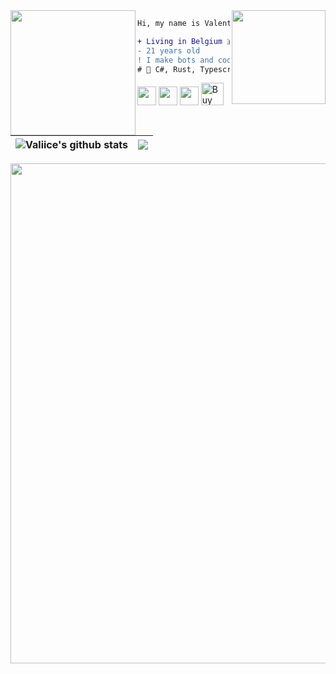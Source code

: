 <img align="right" height="150" src="https://cdn.betterttv.net/emote/5b490e73cf46791f8491f6f4/3x"/>
<img align="left" height="200" src="https://i.imgflip.com/3gnqzq.png"/>

```diff
Hi, my name is Valentin.

+ Living in Belgium 🇧🇪.
- 21 years old
! I make bots and code in C# for a living
# 📖 C#, Rust, Typescript, Python
```

<p>
    <a href="https://twitter.com/Volintonsuck" target="_blank"><img height="30" src="https://cdn-icons-png.flaticon.com/512/733/733579.png"></a>
    <a href="https://www.twitch.tv/valiice" target="_blank"><img height="30" src="https://cdn-icons-png.flaticon.com/512/2111/2111668.png"></a>
    <a href="https://discord.gg/yCE4WJbwC4" target="_blank"><img height="30" src="https://cdn.iconscout.com/icon/free/png-512/discord-3-569463.png"></a>
    <a href='https://ko-fi.com/H2H5HFA6V' target='_blank'><img height='36' style='border:0px;height:36px;' src='https://storage.ko-fi.com/cdn/kofi3.png?v=3' border='0'         alt='Buy Me a Coffee at ko-fi.com' /></a>
</p>


| <img align="center" src="https://github-readme-stats.vercel.app/api?username=valiice&show_icons=true&count_private=true&include_all_commits=true&theme=tokyonight&hide_border=true" alt="Valiice's github stats" /> | <img align="center" src="https://github-readme-stats.vercel.app/api/top-langs/?username=valiice&layout=compact&theme=tokyonight&hide_border=true" /> |
| ------------- | ------------- |

<p>
    <img src="https://wakatime.com/share/@Valiice/fed13d36-f750-420f-b56e-a0681a9d006d.svg" width="800"></img>
</p>

<SECRET GUEST BOOK>
<ooooooooooooooooo>
<ooooooooooooooooo
|12-02-2021
| Actually getting bugged from the quarantine
| Im sooo bugged not even gonna lie
|-- Valiice>

